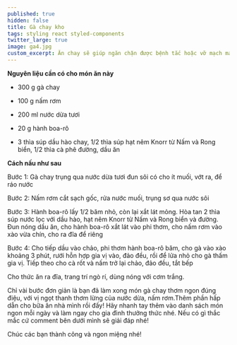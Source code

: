 ```yaml
---
published: true
hidden: false
title: Gà chay kho
tags: styling react styled-components
twitter_large: true
image: ga4.jpg
custom_excerpt: Ăn chay sẽ giúp ngăn chặn được bệnh tắc hoặc vỡ mạch máu ở người tăng huyết áp, hạn chế tai biến nhồi máu cơ tim.
---
```



**Nguyên liệu cần có cho món ăn này**

+ 300 g gà chay

+ 100 g nấm rơm

+ 200 ml nước dừa tươi

+ 20 g hành boa-rô

+ 3 thìa súp dầu hào chay, 1/2 thìa súp hạt nêm Knorr từ Nấm và Rong biển, 1/2 thìa cà phê đường, dầu ăn

**Cách nấu như sau**

Bước 1: Gà chay trụng qua nước dừa tươi đun sôi có cho ít muối, vớt ra, để ráo nước

Bước 2: Nấm rơm cắt sạch gốc, rửa nước muối, trụng sơ qua nước sôi

Bước 3: Hành boa-rô lấy 1/2 băm nhỏ, còn lại xắt lát mỏng. Hòa tan 2 thìa súp nước lọc với dầu hào, hạt nêm Knorr từ Nấm và Rong biển và đường. Đun nóng dầu ăn, cho hành boa-rô xắt lát vào phi thơm, cho nấm rơm vào xào vừa chín, cho ra đĩa để riêng

Bước 4: Cho tiếp dầu vào chảo, phi thơm hành boa-rô băm, cho gà vào xào khoảng 3 phút, rưới hỗn hợp gia vị vào, đảo đều, rồi để lửa nhỏ cho gà thấm gia vị. Tiếp theo cho cà rốt và nấm trở lại chảo, đảo đều, tắt bếp

Cho thức ăn ra đĩa, trang trí ngò rí, dùng nóng với cơm trắng.

Chỉ vài bước đơn giản là bạn đã làm xong món gà chay thơm ngon đúng điệu, với vị ngọt thanh thơm lừng của nước dừa, nấm rơm.Thêm phần hấp dẫn cho bữa ăn nhà mình rồi đấy! Hãy nhanh tay thêm vào danh sách món ngon mỗi ngày và làm ngay cho gia đình thưởng thức nhé. Nếu có gì thắc mắc cứ comment bên dưới mình sẽ giải đáp nhé!

Chúc các bạn thành công và ngon miệng nhé!
